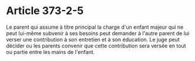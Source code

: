# Article 373-2-5

Le parent qui assume à titre principal la charge d'un enfant majeur qui ne peut lui-même subvenir à ses besoins peut demander à l'autre parent de lui verser une contribution à son entretien et à son éducation. Le juge peut décider ou les parents convenir que cette contribution sera versée en tout ou partie entre les mains de l'enfant.
